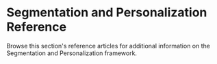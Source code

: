 # Segmentation and Personalization Reference

Browse this section's reference articles for additional information on the
Segmentation and Personalization framework.
